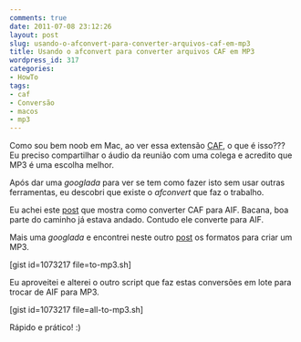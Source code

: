```yaml
---
comments: true
date: 2011-07-08 23:12:26
layout: post
slug: usando-o-afconvert-para-converter-arquivos-caf-em-mp3
title: Usando o afconvert para converter arquivos CAF em MP3
wordpress_id: 317
categories:
- HowTo
tags:
- caf
- Conversão
- macos
- mp3
---
```


Como sou bem noob em Mac, ao ver essa extensão [CAF](http://www.fileinfo.com/extension/caf), o que é isso??? Eu preciso compartilhar o áudio da reunião com uma colega e acredito que MP3 é uma escolha melhor.

Após dar uma _googlada_ para ver se tem como fazer isto sem usar outras ferramentas, eu descobri que existe o _afconvert_ que faz o trabalho.

Eu achei este [post](http://www.devdaily.com/mac-os-x/convert-caf-sound-file-aif-aiff-mp3-format) que mostra como converter CAF para AIF. Bacana, boa parte do caminho já estava andado. Contudo ele converte para AIF.

Mais uma _googlada_ e encontrei neste outro [post](http://pt.w3support.net/index.php?db=so&id=435349) os formatos para criar um MP3.

[gist id=1073217 file=to-mp3.sh]

Eu aproveitei e alterei o outro script que faz estas conversões em lote para trocar de AIF para MP3.

[gist id=1073217 file=all-to-mp3.sh]

Rápido e prático! :)
